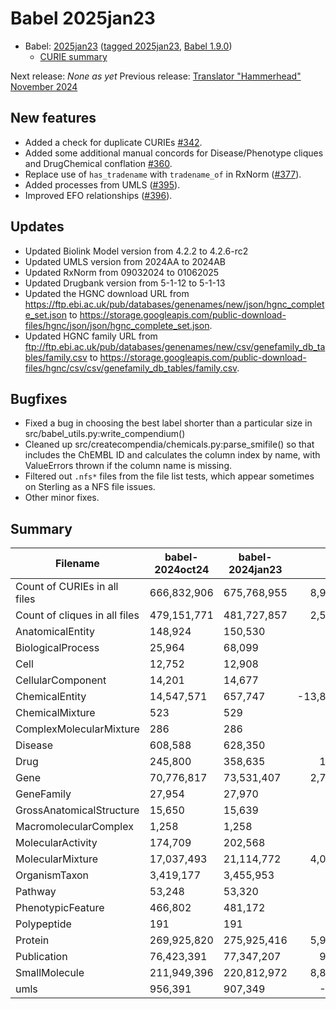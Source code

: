 # Babel 2025jan23

- Babel: [2025jan23](https://stars.renci.org/var/babel_outputs/2025jan23/)
  ([tagged 2025jan23](https://github.com/TranslatorSRI/Babel/releases/tag/2025jan23),
  [Babel 1.9.0](https://github.com/TranslatorSRI/Babel/releases/tag/v1.9.0))
  - [CURIE summary](./summaries/2025jan23.json)

Next release: _None as yet_
Previous release: [Translator "Hammerhead" November 2024](./TranslatorHammerheadNovember2024.md)

## New features
- Added a check for duplicate CURIEs [#342](https://github.com/TranslatorSRI/Babel/pull/342).
- Added some additional manual concords for Disease/Phenotype cliques and DrugChemical
  conflation [#360](https://github.com/TranslatorSRI/Babel/pull/360).
- Replace use of `has_tradename` with `tradename_of` in RxNorm ([#377](https://github.com/TranslatorSRI/Babel/pull/377)).
- Added processes from UMLS ([#395](https://github.com/TranslatorSRI/Babel/pull/395)).
- Improved EFO relationships ([#396](https://github.com/TranslatorSRI/Babel/pull/396)).

## Updates
- Updated Biolink Model version from 4.2.2 to 4.2.6-rc2
- Updated UMLS version from 2024AA to 2024AB
- Updated RxNorm from 09032024 to 01062025
- Updated Drugbank version from 5-1-12 to 5-1-13
- Updated the HGNC download URL from https://ftp.ebi.ac.uk/pub/databases/genenames/new/json/hgnc_complete_set.json to https://storage.googleapis.com/public-download-files/hgnc/json/json/hgnc_complete_set.json.
- Updated HGNC family URL from ftp://ftp.ebi.ac.uk/pub/databases/genenames/new/csv/genefamily_db_tables/family.csv to https://storage.googleapis.com/public-download-files/hgnc/csv/csv/genefamily_db_tables/family.csv.

## Bugfixes
- Fixed a bug in choosing the best label shorter than a particular size in src/babel_utils.py:write_compendium()
- Cleaned up src/createcompendia/chemicals.py:parse_smifile() so that includes the ChEMBL ID and calculates the column index by name, with ValueErrors thrown if the column name is missing.
- Filtered out `.nfs*` files from the file list tests, which appear sometimes on Sterling as a NFS file issues.
- Other minor fixes.

## Summary

| **Filename**                  | **babel-2024oct24** | **babel-2024jan23** | **Diff**     | **% Diff** |
| ----------------------------- | ------------------- | ----------------------- | -----------: | ---------: |
| Count of CURIEs in all files  | 666,832,906         | 675,768,955             | 8,936,049    | 1.34%      |
| Count of cliques in all files | 479,151,771         | 481,727,857             | 2,576,086    | 0.54%      |
| AnatomicalEntity              | 148,924             | 150,530                 | 1,606        | 1.08%      |
| BiologicalProcess             | 25,964              | 68,099                  | 42,135       | 162.28%    |
| Cell                          | 12,752              | 12,908                  | 156          | 1.22%      |
| CellularComponent             | 14,201              | 14,677                  | 476          | 3.35%      |
| ChemicalEntity                | 14,547,571          | 657,747                 | \-13,889,824 | \-95.48%   |
| ChemicalMixture               | 523                 | 529                     | 6            | 1.15%      |
| ComplexMolecularMixture       | 286                 | 286                     | 0            | 0.00%      |
| Disease                       | 608,588             | 628,350                 | 19,762       | 3.25%      |
| Drug                          | 245,800             | 358,635                 | 112,835      | 45.91%     |
| Gene                          | 70,776,817          | 73,531,407              | 2,754,590    | 3.89%      |
| GeneFamily                    | 27,954              | 27,970                  | 16           | 0.06%      |
| GrossAnatomicalStructure      | 15,650              | 15,639                  | \-11         | \-0.07%    |
| MacromolecularComplex         | 1,258               | 1,258                   | 0            | 0.00%      |
| MolecularActivity             | 174,709             | 202,568                 | 27,859       | 15.95%     |
| MolecularMixture              | 17,037,493          | 21,114,772              | 4,077,279    | 23.93%     |
| OrganismTaxon                 | 3,419,177           | 3,455,953               | 36,776       | 1.08%      |
| Pathway                       | 53,248              | 53,320                  | 72           | 0.14%      |
| PhenotypicFeature             | 466,802             | 481,172                 | 14,370       | 3.08%      |
| Polypeptide                   | 191                 | 191                     | 0            | 0.00%      |
| Protein                       | 269,925,820         | 275,925,416             | 5,999,596    | 2.22%      |
| Publication                   | 76,423,391          | 77,347,207              | 923,816      | 1.21%      |
| SmallMolecule                 | 211,949,396         | 220,812,972             | 8,863,576    | 4.18%      |
| umls                          | 956,391             | 907,349                 | \-49,042     | \-5.13%    |
